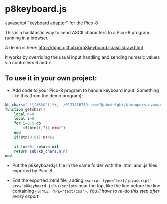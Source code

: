# p8keyboard.js
Javascript "keyboard adapter" for the Pico-8

This is a hacktastic way to send ASCII characters to a Pico-8 program running in a browser.

A demo is here: http://dppc.github.io/p8keyboard.js/asciidraw.html

It works by overriding the usual input handling and sending numeric values via controllers 6 and 7.

## To use it in your own project:

+ Add code to your Pico-8 program to handle keyboard input. Something like this (from the demo program):
```lua
kb_chars=" !\"#$%&'()*+,-./0123456789:;<=>?@abcdefghijklmnopqrstuvwxyz[\\]^_`abcdefghijklmnopqrstuvwxyz{|}~"
function getchar()
	local n=0
	local i=0
	for i=0,5 do
		if(btn(i,7)) n+=2^i
	end
	if(btn(0,6)) n+=63
	
	if (n==0) return nil
	return sub(kb_chars,n,n)
end
```
+ Put the p8keyboard.js file in the same folder with the .html and .js files exported by Pico-8.

+ Edit the exported .html file, adding `<script type="text/javascript" src="p8keyboard.js"></script>` near the top, like the line before the line containing `<STYLE TYPE="text/css">`. *You'll have to re-do this step after every export.*

